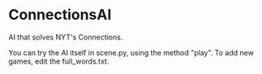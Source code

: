 # ConnectionsAI
AI that solves NYT's Connections.

You can try the AI itself in scene.py, using the method "play". To add new games, edit the full_words.txt.

